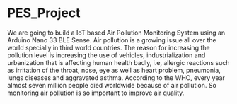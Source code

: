 # PES_Project
We are going to build a IoT based Air Pollution Monitoring System using an Arduino 
Nano 33 BLE Sense. Air pollution is a growing issue all over the world specially in
third world countries. The reason for increasing the pollution level is increasing 
the use of vehicles, industrialization and urbanization that is affecting human health 
badly, i.e, allergic reactions such as irritation of the throat, nose, eye as well as heart 
problem, pneumonia, lungs diseases and aggravated asthma. According to the WHO, every year 
almost seven million people died worldwide because of air pollution. So monitoring air pollution 
is so important to improve air quality.
